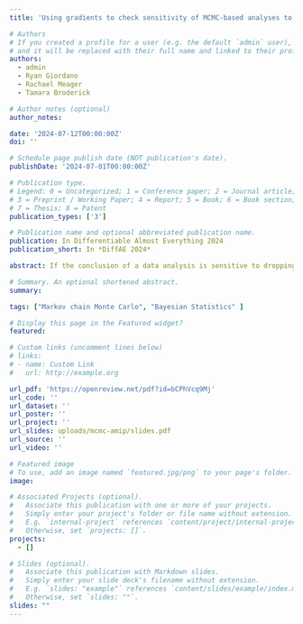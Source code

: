 ```yaml
---
title: 'Using gradients to check sensitivity of MCMC-based analyses to removing data'

# Authors
# If you created a profile for a user (e.g. the default `admin` user), write the username (folder name) here
# and it will be replaced with their full name and linked to their profile.
authors:
  - admin
  - Ryan Giordano
  - Rachael Meager
  - Tamara Broderick

# Author notes (optional)
author_notes:

date: '2024-07-12T00:00:00Z'
doi: ''

# Schedule page publish date (NOT publication's date).
publishDate: '2024-07-01T00:00:00Z'

# Publication type.
# Legend: 0 = Uncategorized; 1 = Conference paper; 2 = Journal article;
# 3 = Preprint / Working Paper; 4 = Report; 5 = Book; 6 = Book section;
# 7 = Thesis; 8 = Patent
publication_types: ['3']

# Publication name and optional abbreviated publication name.
publication: In Differentiable Almost Everything 2024
publication_short: In *DiffAE 2024*

abstract: If the conclusion of a data analysis is sensitive to dropping very few data points, that conclusion might hinge on the particular data at hand rather than representing a more broadly applicable truth. To check for this sensitivity, one idea is to consider every small data subset, drop it, and re-run our analysis. But the number of re-runs needed is combinatorially large. Recent work proposes a differentiable relaxation to find the worst-case subset, but that work was developed for conclusions based on estimating equations --- and does not directly handle Bayesian posterior approximations using MCMC. We make two principal contributions. We adapt the existing data-dropping relaxation to estimators computed via MCMC; in particular, we re-use existing MCMC draws to estimate the necessary derivatives via a covariance relationship. Observing that Monte Carlo errors induce variability in the estimates, we use a variant of the bootstrap to quantify this uncertainty. Empirically, our method is accurate in simple models, such as linear regression. In models with complex structure, such as hierarchies, the performance of our method is mixed.

# Summary. An optional shortened abstract.
summary:

tags: ["Markov chain Monte Carlo", "Bayesian Statistics" ]

# Display this page in the Featured widget?
featured: 

# Custom links (uncomment lines below)
# links:
# - name: Custom Link
#   url: http://example.org

url_pdf: 'https://openreview.net/pdf?id=bCPhVcq9Mj'
url_code: ''
url_dataset: ''
url_poster: ''
url_project: ''
url_slides: uploads/mcmc-amip/slides.pdf
url_source: ''
url_video: ''

# Featured image
# To use, add an image named `featured.jpg/png` to your page's folder.
image:

# Associated Projects (optional).
#   Associate this publication with one or more of your projects.
#   Simply enter your project's folder or file name without extension.
#   E.g. `internal-project` references `content/project/internal-project/index.md`.
#   Otherwise, set `projects: []`.
projects:
  - []

# Slides (optional).
#   Associate this publication with Markdown slides.
#   Simply enter your slide deck's filename without extension.
#   E.g. `slides: "example"` references `content/slides/example/index.md`.
#   Otherwise, set `slides: ""`.
slides: ""
---
```

